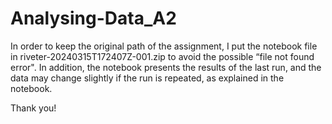 # Analysing-Data_A2

In order to keep the original path of the assignment, I put the notebook file in riveter-20240315T172407Z-001.zip to avoid the possible “file not found error". In addition, the notebook presents the results of the last run, and the data may change slightly if the run is repeated, as explained in the notebook.

Thank you!
